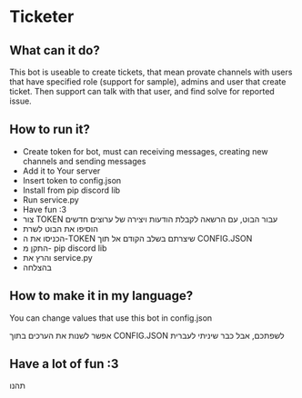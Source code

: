 # Ticketer

## What can it do?
This bot is useable to create tickets, that mean provate channels with 
users that have specified role (support for sample), admins and user that
create ticket. Then support can talk with that user, and find solve for 
reported issue.

## How to run it?
 * Create token for bot, must can receiving messages, creating new channels
   and sending messages
 * Add it to Your server
 * Insert token to config.json
 * Install from pip discord lib
 * Run service.py
 * Have fun :3
 * צור TOKEN עבור הבוט, עם הרשאה לקבלת הודעות ויצירה של ערוצים חדשים
 * הוסיפו את הבוט לשרת
 * הכניסו את ה-TOKEN שיצרתם בשלב הקודם אל תוך CONFIG.JSON 
 * התקן מ- pip discord lib
 * והרץ את service.py
 * בהצלחה

## How to make it in my language?
You can change values that use this bot in config.json

אפשר לשנות את הערכים בתוך CONFIG.JSON לשפתכם, אבל כבר שיניתי לעברית

## Have a lot of fun :3
תהנו
